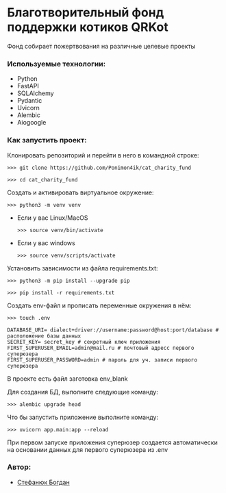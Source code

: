 # Благотворительный фонд поддержки котиков QRKot
Фонд собирает пожертвования на различные целевые проекты

### Используемые технологии:

+ Python
+ FastAPI
+ SQLAlchemy
+ Pydantic
+ Uvicorn
+ Alembic
+ Aiogoogle

### Как запустить проект:
Клонировать репозиторий и перейти в него в командной строке:

```
>>> git clone https://github.com/Ponimon4ik/cat_charity_fund
```

```
>>> cd cat_charity_fund
```

Cоздать и активировать виртуальное окружение:

```
>>> python3 -m venv venv
```

* Если у вас Linux/MacOS
    ```
    >>> source venv/bin/activate
    ```
* Если у вас windows

    ```
    >>> source venv/scripts/activate
    ```

Установить зависимости из файла requirements.txt:

```
>>> python3 -m pip install --upgrade pip
```
```
>>> pip install -r requirements.txt
```
Cоздать env-файл и прописать переменные окружения в нём:
```
>>> touch .env
```
```
DATABASE_URI= dialect+driver://username:password@host:port/database # расположение базы данных
SECRET_KEY= secret_key # секретный ключ приложения
FIRST_SUPERUSER_EMAIL=admin@mail.ru # почтовый адресс первого суперюзера
FIRST_SUPERUSER_PASSWORD=admin # пароль для уч. записи первого суперюзера
```
В проекте есть файл заготовка env_blank

Для создания БД, выполните следующие команду:
```
>>> alembic upgrade head
```

Что бы запустить приложение выполните команду:

```
>>> uvicorn app.main:app --reload 
```
При первом запуске приложения суперюзер создается автоматически
на основании данных для первого суперюзера из .env

### Автор:

+ [Стефанюк Богдан](https://github.com/Ponimon4ik)